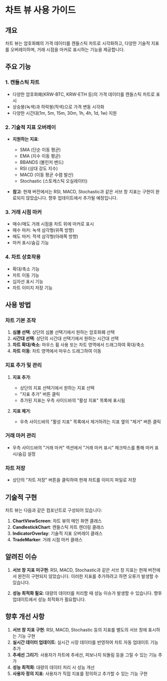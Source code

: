 # 차트 뷰 사용 가이드

## 개요

차트 뷰는 암호화폐의 가격 데이터를 캔들스틱 차트로 시각화하고, 다양한 기술적 지표를 오버레이하며, 거래 시점을 마커로 표시하는 기능을 제공합니다.

## 주요 기능

### 1. 캔들스틱 차트

- 다양한 암호화폐(KRW-BTC, KRW-ETH 등)의 가격 데이터를 캔들스틱 차트로 표시
- 상승봉(녹색)과 하락봉(적색)으로 가격 변동 시각화
- 다양한 시간대(1m, 5m, 15m, 30m, 1h, 4h, 1d, 1w) 지원

### 2. 기술적 지표 오버레이

- **지원하는 지표**:
  - SMA (단순 이동 평균)
  - EMA (지수 이동 평균)
  - BBANDS (볼린저 밴드)
  - RSI (상대 강도 지수)
  - MACD (이동 평균 수렴 발산)
  - Stochastic (스토캐스틱 오실레이터)

- **참고**: 현재 버전에서는 RSI, MACD, Stochastic과 같은 서브 창 지표는 구현이 완료되지 않았습니다. 향후 업데이트에서 추가될 예정입니다.

### 3. 거래 시점 마커

- 매수/매도 거래 시점을 차트 위에 마커로 표시
- 매수 마커: 녹색 삼각형(위쪽 방향)
- 매도 마커: 적색 삼각형(아래쪽 방향)
- 마커 표시/숨김 기능

### 4. 차트 상호작용

- 확대/축소 기능
- 차트 이동 기능
- 십자선 표시 기능
- 차트 이미지 저장 기능

## 사용 방법

### 차트 기본 조작

1. **심볼 선택**: 상단의 심볼 선택기에서 원하는 암호화폐 선택
2. **시간대 선택**: 상단의 시간대 선택기에서 원하는 시간대 선택
3. **차트 확대/축소**: 마우스 휠 사용 또는 차트 영역에서 드래그하여 확대/축소
4. **차트 이동**: 차트 영역에서 마우스 드래그하여 이동

### 지표 추가 및 관리

1. **지표 추가**:
   - 상단의 지표 선택기에서 원하는 지표 선택
   - "지표 추가" 버튼 클릭
   - 추가된 지표는 우측 사이드바의 "활성 지표" 목록에 표시됨

2. **지표 제거**:
   - 우측 사이드바의 "활성 지표" 목록에서 제거하려는 지표 옆의 "제거" 버튼 클릭

### 거래 마커 관리

- 우측 사이드바의 "거래 마커" 섹션에서 "거래 마커 표시" 체크박스를 통해 마커 표시/숨김 설정

### 차트 저장

- 상단의 "차트 저장" 버튼을 클릭하여 현재 차트를 이미지 파일로 저장

## 기술적 구현

차트 뷰는 다음과 같은 컴포넌트로 구성되어 있습니다:

1. **ChartViewScreen**: 차트 뷰의 메인 화면 클래스
2. **CandlestickChart**: 캔들스틱 차트 렌더링 클래스
3. **IndicatorOverlay**: 기술적 지표 오버레이 클래스
4. **TradeMarker**: 거래 시점 마커 클래스

## 알려진 이슈

1. **서브 창 지표 미구현**: RSI, MACD, Stochastic과 같은 서브 창 지표는 현재 버전에서 완전히 구현되지 않았습니다. 이러한 지표를 추가하려고 하면 오류가 발생할 수 있습니다.

2. **성능 최적화 필요**: 대량의 데이터를 처리할 때 성능 이슈가 발생할 수 있습니다. 향후 업데이트에서 성능 최적화가 필요합니다.

## 향후 개선 사항

1. **서브 창 지표 구현**: RSI, MACD, Stochastic 등의 지표를 별도의 서브 창에 표시하는 기능 구현
2. **실시간 데이터 업데이트**: 실시간 시장 데이터를 반영하여 차트 자동 업데이트 기능 추가
3. **추세선 그리기**: 사용자가 차트에 추세선, 피보나치 되돌림 등을 그릴 수 있는 기능 추가
4. **성능 최적화**: 대량의 데이터 처리 시 성능 개선
5. **사용자 정의 지표**: 사용자가 직접 지표를 정의하고 추가할 수 있는 기능 구현